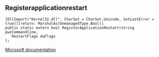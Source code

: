 ## Registerapplicationrestart

```
[DllImport("Kernel32.dll", CharSet = CharSet.Unicode, SetLastError = true)][return: MarshalAs(UnmanagedType.Bool)]
public static extern bool RegisterApplicationRestart(string pwzCommandline,
   RestartFlags dwFlags
);
```

[Microsoft documentation](https://docs.microsoft.com/en-us/windows/win32/api/winbase/nf-winbase-registerapplicationrestart)
